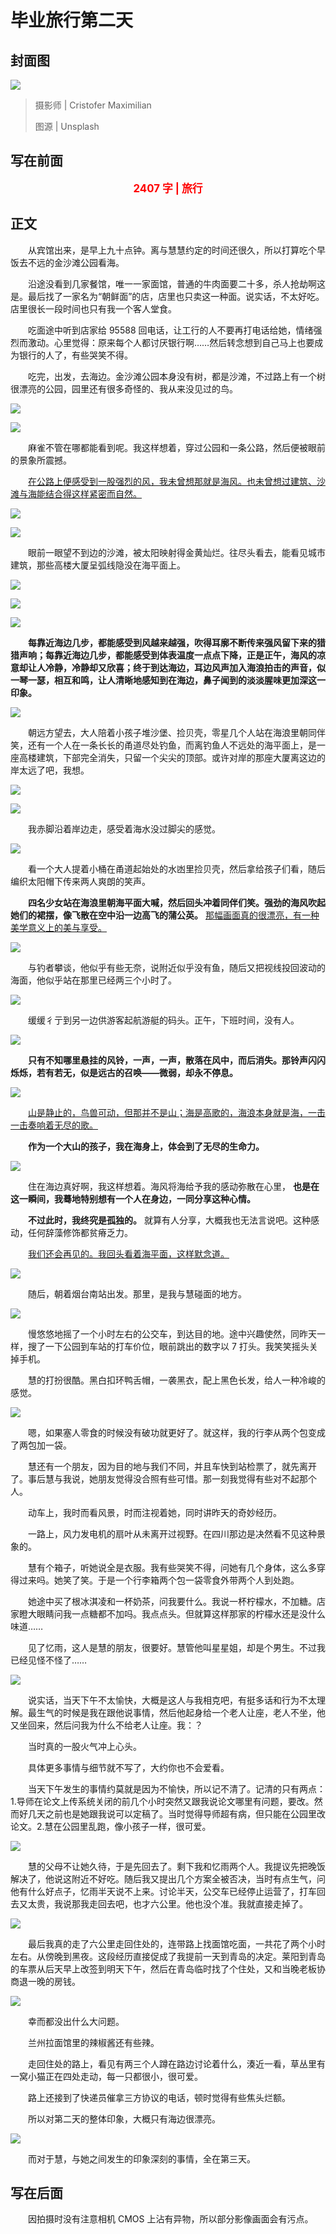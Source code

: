 # 毕业旅行第二天

## 封面图

![](https://raw.githubusercontent.com/TinySnow/GithubImageHosting/main/blog/articles/literature/cristofer-maximilian-uQDRDqpYJHI-unsplash.jpg)

> 摄影师 | Cristofer Maximilian
>
> 图源 | Unsplash

## 写在前面

<p style="color:red; text-align:center; font-weight:bold; font-size:larger;">2407 字 | 旅行</p>

## 正文

　　从宾馆出来，是早上九十点钟。离与慧慧约定的时间还很久，所以打算吃个早饭去不远的金沙滩公园看海。

　　沿途没看到几家餐馆，唯一一家面馆，普通的牛肉面要二十多，杀人抢劫啊这是。最后找了一家名为“朝鲜面”的店，店里也只卖这一种面。说实话，不太好吃。店里很长一段时间也只有我一个客人堂食。

　　吃面途中听到店家给 95588 回电话，让工行的人不要再打电话给她，情绪强烈而激动。心里觉得：原来每个人都讨厌银行啊……然后转念想到自己马上也要成为银行的人了，有些哭笑不得。

　　吃完，出发，去海边。金沙滩公园本身没有树，都是沙滩，不过路上有一个树很漂亮的公园，园里还有很多奇怪的、我从来没见过的鸟。

![](https://raw.githubusercontent.com/TinySnow/GithubImageHosting/main/blog/articles/literature/DSC02273-2023-05-19%20-%201-400%20%E7%A7%92-200-SONY-ILCE-6000.jpg)

![](https://raw.githubusercontent.com/TinySnow/GithubImageHosting/main/blog/articles/literature/DSC02272-2023-05-19%20-%201-400%20%E7%A7%92-1000-SONY-ILCE-6000.jpg)

　　麻雀不管在哪都能看到呢。我这样想着，穿过公园和一条公路，然后便被眼前的景象所震撼。

　　<u>在公路上便感受到一股强烈的风，我未曾想那就是海风。也未曾想过建筑、沙滩与海能结合得这样紧密而自然。</u>

![](https://raw.githubusercontent.com/TinySnow/GithubImageHosting/main/blog/articles/literature/IMG_20230519_122233.jpg)

![](https://raw.githubusercontent.com/TinySnow/GithubImageHosting/main/blog/articles/literature/DSC02277-2023-05-19%20-%201-400%20%E7%A7%92-100-SONY-ILCE-6000.jpg)

　　眼前一眼望不到边的沙滩，被太阳映射得金黄灿烂。往尽头看去，能看见城市建筑，那些高楼大厦呈弧线隐没在海平面上。

![](https://raw.githubusercontent.com/TinySnow/GithubImageHosting/main/blog/articles/literature/DSC02274-2023-05-19%20-%201-400%20%E7%A7%92-100-SONY-ILCE-6000.jpg)

![](https://raw.githubusercontent.com/TinySnow/GithubImageHosting/main/blog/articles/literature/DSC02299-2023-05-19%20-%201-400%20%E7%A7%92-100-SONY-ILCE-6000.jpg)

![](https://raw.githubusercontent.com/TinySnow/GithubImageHosting/main/blog/articles/literature/DSC02315-2023-05-19-13-1-400%20%E7%A7%92-100-SONY-ILCE-6000.jpg)

　　**每靠近海边几步，都能感受到风越来越强，吹得耳廓不断传来强风留下来的猎猎声响；每靠近海边几步，都能感受到体表温度一点点下降，正是正午，海风的凉意却让人冷静，冷静却又欣喜；终于到达海边，耳边风声加入海浪拍击的声音，似一琴一瑟，相互和鸣，让人清晰地感知到在海边，鼻子闻到的淡淡腥味更加深这一印象。**

![](https://raw.githubusercontent.com/TinySnow/GithubImageHosting/main/blog/articles/literature/DSC02280-2023-05-19%20-%201-400%20%E7%A7%92-100-SONY-ILCE-6000.jpg)

　　朝远方望去，大人陪着小孩子堆沙堡、捡贝壳，零星几个人站在海浪里朝同伴笑，还有一个人在一条长长的甬道尽处钓鱼，而离钓鱼人不远处的海平面上，是一座高楼建筑，下部完全消失，只留一个尖尖的顶部。或许对岸的那座大厦离这边的岸太远了吧，我想。

![](https://raw.githubusercontent.com/TinySnow/GithubImageHosting/main/blog/articles/literature/DSC02279-2023-05-19%20-%201-400%20%E7%A7%92-100-SONY-ILCE-6000.jpg)

![](https://raw.githubusercontent.com/TinySnow/GithubImageHosting/main/blog/articles/literature/DSC02311-2023-05-19-11-1-400%20%E7%A7%92-100-SONY-ILCE-6000.jpg)

　　我赤脚沿着岸边走，感受着海水没过脚尖的感觉。

![](https://raw.githubusercontent.com/TinySnow/GithubImageHosting/main/blog/articles/literature/DSC02295-2023-05-19%20-%201-400%20%E7%A7%92-100-SONY-ILCE-6000.jpg)

　　看一个大人提着小桶在甬道起始处的水凼里捡贝壳，然后拿给孩子们看，随后编织太阳帽下传来两人爽朗的笑声。

　　**四名少女站在海浪里朝海平面大喊，然后回头冲着同伴们笑。强劲的海风吹起她们的裙摆，像飞散在空中沿一边高飞的蒲公英。** <u>那幅画面真的很漂亮，有一种美学意义上的美与享受。</u>

![](https://raw.githubusercontent.com/TinySnow/GithubImageHosting/main/blog/articles/literature/DSC02302-2023-05-19%20-%201-400%20%E7%A7%92-100-SONY-ILCE-6000.jpg)

　　与钓者攀谈，他似乎有些无奈，说附近似乎没有鱼，随后又把视线投回波动的海面，他似乎站在那里已经两三个小时了。

![](https://raw.githubusercontent.com/TinySnow/GithubImageHosting/main/blog/articles/literature/DSC02278-2023-05-19%20-%201-400%20%E7%A7%92-100-SONY-ILCE-6000.jpg)

　　缓缓彳亍到另一边供游客起航游艇的码头。正午，下班时间，没有人。

![](https://raw.githubusercontent.com/TinySnow/GithubImageHosting/main/blog/articles/literature/DSC02307-2023-05-19%20-%201-400%20%E7%A7%92-100-SONY-ILCE-6000.jpg)

　　**只有不知哪里悬挂的风铃，一声，一声，散落在风中，而后消失。那铃声闪闪烁烁，若有若无，似是远古的召唤——微弱，却永不停息。**

![](https://raw.githubusercontent.com/TinySnow/GithubImageHosting/main/blog/articles/literature/DSC02318-2023-05-19%20-%201-400%20%E7%A7%92-100-SONY-ILCE-6000.jpg)

　　<u>山是静止的，鸟兽可动，但那并不是山；海是高歌的，海浪本身就是海，一击一击奏响着无尽的歌。</u>

　　**作为一个大山的孩子，我在海身上，体会到了无尽的生命力。**

![](https://raw.githubusercontent.com/TinySnow/GithubImageHosting/main/blog/articles/literature/DSC02301-2023-05-19%20-%201-400%20%E7%A7%92-100-SONY-ILCE-6000.jpg)

　　住在海边真好啊，我这样想着。海风将海给予我的感动弥散在心里， **也是在这一瞬间，我蓦地特别想有一个人在身边，一同分享这种心情。**

　　**不过此时，我终究是孤独的。** 就算有人分享，大概我也无法言说吧。这种感动，任何辞藻修饰都贫瘠乏力。

　　<u>我们还会再见的。我回头看着海平面，这样默念道。</u>

![](https://raw.githubusercontent.com/TinySnow/GithubImageHosting/main/blog/articles/literature/DSC02316-2023-05-19-11-1-400%20%E7%A7%92-100-SONY-ILCE-6000.jpg)

　　随后，朝着烟台南站出发。那里，是我与慧碰面的地方。

![](https://raw.githubusercontent.com/TinySnow/GithubImageHosting/main/blog/articles/literature/IMG_20230519_141848.jpg)

　　慢悠悠地摇了一个小时左右的公交车，到达目的地。途中兴趣使然，同昨天一样，搜了一下公园到车站的打车价位，眼前跳出的数字以 7 打头。我笑笑摇头关掉手机。

　　慧的打扮很酷。黑白扣环鸭舌帽，一袭黑衣，配上黑色长发，给人一种冷峻的感觉。

![](https://raw.githubusercontent.com/TinySnow/GithubImageHosting/main/blog/articles/literature/DSC02324-2023-05-19%20-%201-400%20%E7%A7%92-640-SONY-ILCE-6000.jpg)

　　嗯，如果塞人零食的时候没有破功就更好了。就这样，我的行李从两个包变成了两包加一袋。

　　慧还有一个朋友，因为目的地与我们不同，并且车快到站检票了，就先离开了。事后慧与我说，她朋友觉得没合照有些可惜。那一刻我觉得有些对不起那个人。

　　动车上，我时而看风景，时而注视着她，同时讲昨天的奇妙经历。

　　一路上，风力发电机的扇叶从未离开过视野。在四川那边是决然看不见这种景象的。

　　慧有个箱子，听她说全是衣服。我有些哭笑不得，问她有几个身体，这么多穿得过来吗。她笑了笑。于是一个行李箱两个包一袋零食外带两个人到处跑。

　　她途中买了根冰淇凌和一杯奶茶，问我要什么。我说一杯柠檬水，不加糖。店家瞪大眼睛问我一点糖都不加吗。我点点头。但就算这样那家的柠檬水还是没什么味道……

　　见了忆雨，这人是慧的朋友，很要好。慧管他叫星星姐，却是个男生。不过我已经见怪不怪了……

![](https://raw.githubusercontent.com/TinySnow/GithubImageHosting/main/blog/articles/literature/DSC02339-2023-05-19%20-%201-500%20%E7%A7%92-3200-SONY-ILCE-6000.jpg)

　　说实话，当天下午不太愉快，大概是这人与我相克吧，有挺多话和行为不太理解。最生气的时候是我在跟他说事情，然后他起身给一个老人让座，老人不坐，他又坐回来，然后问我为什么不给老人让座。我：？

　　当时真的一股火气冲上心头。

　　具体更多事情与细节就不写了，大约你也不会爱看。

　　当天下午发生的事情约莫就是因为不愉快，所以记不清了。记清的只有两点：1.导师在论文上传系统关闭的前几个小时突然又跟我说论文哪里有问题，要改。然而好几天之前也是她跟我说可以定稿了。当时觉得导师超有病，但只能在公园里改论文。2.慧在公园里乱跑，像小孩子一样，很可爱。

![](https://raw.githubusercontent.com/TinySnow/GithubImageHosting/main/blog/articles/literature/DSC02332-2023-05-19%20-%201-60%20%E7%A7%92-160-SONY-ILCE-6000.jpg)

　　慧的父母不让她久待，于是先回去了。剩下我和忆雨两个人。我提议先把晚饭解决了，他说这附近不好吃。随后我又提出几个方案全被否决，当时有点生气，问他有什么好点子，忆雨半天说不上来。讨论半天，公交车已经停止运营了，打车回去又太贵，我说那我走回去吧，也才六公里。他也没个准。我就直接走掉了。

![](https://raw.githubusercontent.com/TinySnow/GithubImageHosting/main/blog/articles/literature/DSC02354-2023-05-19%20-%201-160%20%E7%A7%92-100-SONY-ILCE-6000.jpg)

　　最后我真的走了六公里走回住处的，连带路上找面馆吃面，一共花了两个小时左右。从傍晚到黑夜。这段经历直接促成了我提前一天到青岛的决定。莱阳到青岛的车票从后天早上改签到明天下午，然后在青岛临时找了个住处，又和当晚老板协商退一晚的房钱。

![](https://raw.githubusercontent.com/TinySnow/GithubImageHosting/main/blog/articles/literature/DSC02356-2023-05-19%20-%201-160%20%E7%A7%92-160-SONY-ILCE-6000.jpg)

　　幸而都没出什么大问题。

　　兰州拉面馆里的辣椒酱还有些辣。

　　走回住处的路上，看见有两三个人蹲在路边讨论着什么，湊近一看，草丛里有一窝小猫正在四处走动，每一只都很小，很可爱。

　　路上还接到了快递员催拿三方协议的电话，顿时觉得有些焦头烂额。

　　所以对第二天的整体印象，大概只有海边很漂亮。

![](https://raw.githubusercontent.com/TinySnow/GithubImageHosting/main/blog/articles/literature/DSC02314-2023-05-19-11-1-400%20%E7%A7%92-100-SONY-ILCE-6000.jpg)

　　而对于慧，与她之间发生的印象深刻的事情，全在第三天。

## 写在后面

　　因拍摄时没有注意相机 CMOS 上沾有异物，所以部分影像画面会有污点。